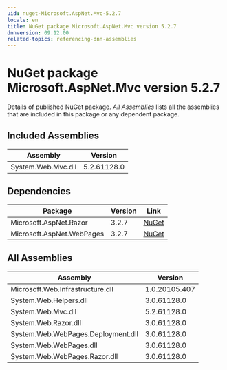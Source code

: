 ```yaml
---
uid: nuget-Microsoft.AspNet.Mvc-5.2.7
locale: en
title: NuGet package Microsoft.AspNet.Mvc version 5.2.7
dnnversion: 09.12.00
related-topics: referencing-dnn-assemblies
---
```


# NuGet package Microsoft.AspNet.Mvc version 5.2.7
Details of published NuGet package.
*All Assemblies* lists all the assemblies that are included in this package or any dependent package.

## Included Assemblies

|Assembly|Version|
|---|---|
|System.Web.Mvc.dll|5.2.61128.0|

## Dependencies

|Package|Version|Link|
|---|---|---|
|Microsoft.AspNet.Razor|3.2.7|[NuGet](https://www.nuget.org/packages/Microsoft.AspNet.Razor/3.2.7)|
|Microsoft.AspNet.WebPages|3.2.7|[NuGet](https://www.nuget.org/packages/Microsoft.AspNet.WebPages/3.2.7)|

## All Assemblies

|Assembly|Version|
|---|---|
|Microsoft.Web.Infrastructure.dll|1.0.20105.407|
|System.Web.Helpers.dll|3.0.61128.0|
|System.Web.Mvc.dll|5.2.61128.0|
|System.Web.Razor.dll|3.0.61128.0|
|System.Web.WebPages.Deployment.dll|3.0.61128.0|
|System.Web.WebPages.dll|3.0.61128.0|
|System.Web.WebPages.Razor.dll|3.0.61128.0|

